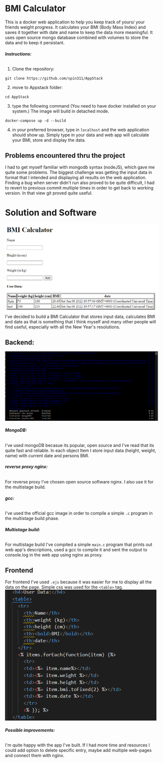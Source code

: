 # BMI Calculator
This is a docker web application to help you keep track of yours/ your friends weight progress.
 It calculates your BMI (Body Mass Index) and saves it together with date and name to keep the data more meaningful.
 It uses open source mongo database combined with volumes to store the data and to keep it persistant.

###### **Instructions:**

1. Clone the repository:
```Shell 
git clone https://github.com/spin311/AppStack
```
2. move to Appstack folder:
```Shell 
cd AppStack
```

3. type the following command (You need to have docker installed on your system.) The image will build in detached mode.
```Shell 
docker-compose up -d --build
```
4. in your preferred browser, type in ```localhost``` and the web application should show up.
Simply type in your data and web app will calculate your BMI, store and display the data.

## Problems encountered thru the project

I had to get myself familiar with mongodb syntax (nodeJS), which gave me quite some problems. 
The biggest challenge was getting the input data in format that I intended and displaying all results on the web application.
Finding a bug when server didn't run also proved to be quite difficult, I had to revert to previous commit multiple times in order to get back to working version. In that view git proved quite useful.

# Solution and Software
![Solution](./pictures/Solution.png?raw=true "Solution")
I've decided to build a BMI Calculator that stores input data, calculates BMI and date as that is something that I think myself and many other people will find useful, especially with all the New Year's resolutions. 
## **Backend:**
![cmd](pictures/cmd.png?raw=true "cmd")
###### **MongoDB:**
I've used mongoDB becasue its popular, open source and I've read that its quite fast and reliable.
In each object Item I store input data (height, weight, name) with current date and persons BMI.

###### **reverse proxy nginx:**
For reverse proxy I've chosen open source software nginx. I also use it for the multistage build.

###### **gcc:**
I've used the official gcc image in order to compile a simple ```.c``` program in the multistage build phase.

###### **Multistage build:**
For multistage build I've compited a simple ```main.c``` program that prints out web app's descriptions, used a gcc to compile it and sent the output to console.log in the web app using nginx as proxy.

## **Frontend**
For frontend I've used ```.ejs``` because it was easier for me to display all the data on the page. 
Simple css was used for the ```<table>``` tag.
![Frontend](pictures/Frontend.png?raw=true "Frontend")

###### **Possible improvements:**
I'm quite happy with the app I've built. If I had more time and resources I could add option to delete specific entry, maybe add multiple web-pages and connect them with nginx. 
